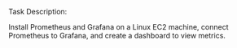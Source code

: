Task Description:

Install Prometheus and Grafana on a Linux EC2 machine, connect Prometheus to Grafana, and create a dashboard to view metrics.
